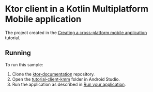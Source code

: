 # Ktor client in a Kotlin Multiplatform Mobile application

The project created in
the [Creating a cross-platform mobile application](https://ktor.io/docs/getting-started-ktor-client-multiplatform-mobile.html)
tutorial.

## Running

To run this sample:

1. Clone the [ktor-documentation](https://github.com/ktorio/ktor-documentation) repository.
2. Open the [tutorial-client-kmm](../tutorial-client-kmm) folder in Android Studio.
3. Run the application as described
   in [Run your application](https://ktor.io/docs/getting-started-ktor-client-multiplatform-mobile.html#run).
